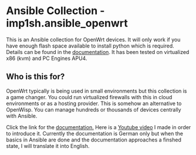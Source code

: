 # Ansible Collection - imp1sh.ansible_openwrt
This is an Ansible collection for OpenWrt devices. It will only work if you have enough flash space available to install python which is required. Details can be found in the [documentation](https://wiki.junicast.de/de/junicast/docs/AnsibleOpenWrtCollection).
It has been tested on virtualized x86 (kvm) and PC Engines APU4.
## Who is this for?
OpenWrt typically is being used in small environments but this collection is a game changer. You could run virtualized firewalls with this in cloud environments or as a hosting provider. This is somehow an alternative to OpenWisp. You can manage hundreds or thousands of devices centrally with Ansible.

Click the link for the [documentation.](https://wiki.junicast.de/de/junicast/docs/AnsibleOpenWrtCollection)
Here is a [Youtube video](https://youtu.be/f1qrP3AagLM) I made in order to introduce it.
Currently the documentation is German only but when the basics in Ansible are done and the documentation approaches a finshed state, I will translate it into English.

